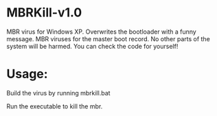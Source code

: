 # MBRKill-v1.0
MBR virus for Windows XP. Overwrites the bootloader with a funny message. MBR viruses for the master boot record. No other parts of the system will be harmed. You can check the code for yourself!

# Usage:
Build the virus by running mbrkill.bat

Run the executable to kill the mbr.
